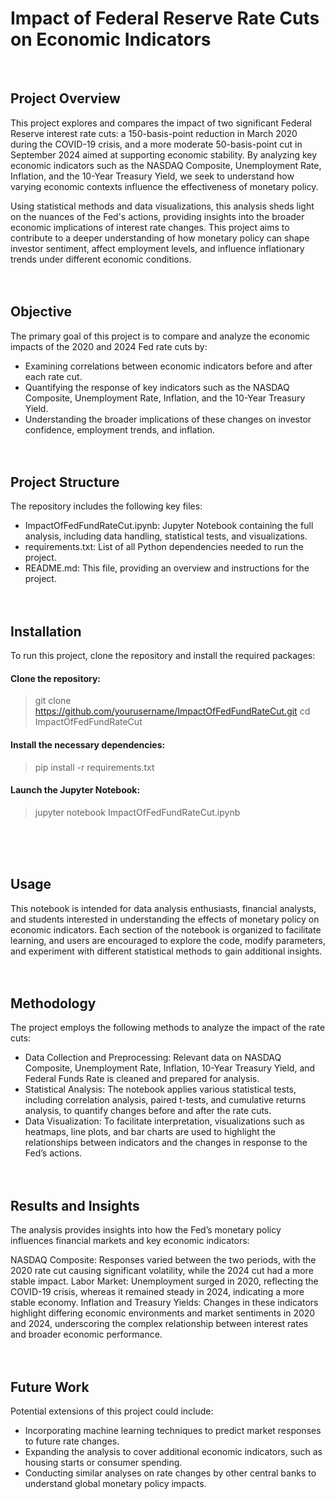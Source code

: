 # Impact of Federal Reserve Rate Cuts on Economic Indicators
<br>

## Project Overview
This project explores and compares the impact of two significant Federal Reserve interest rate cuts: a 150-basis-point reduction in March 2020 during the COVID-19 crisis, and a more moderate 50-basis-point cut in September 2024 aimed at supporting economic stability. By analyzing key economic indicators such as the NASDAQ Composite, Unemployment Rate, Inflation, and the 10-Year Treasury Yield, we seek to understand how varying economic contexts influence the effectiveness of monetary policy.

Using statistical methods and data visualizations, this analysis sheds light on the nuances of the Fed's actions, providing insights into the broader economic implications of interest rate changes. This project aims to contribute to a deeper understanding of how monetary policy can shape investor sentiment, affect employment levels, and influence inflationary trends under different economic conditions.
<br><br><br>

## Objective
The primary goal of this project is to compare and analyze the economic impacts of the 2020 and 2024 Fed rate cuts by:
- Examining correlations between economic indicators before and after each rate cut.
- Quantifying the response of key indicators such as the NASDAQ Composite, Unemployment Rate, Inflation, and the 10-Year Treasury Yield.
- Understanding the broader implications of these changes on investor confidence, employment trends, and inflation.
<br><br><br>

## Project Structure
The repository includes the following key files:
- ImpactOfFedFundRateCut.ipynb: Jupyter Notebook containing the full analysis, including data handling, statistical tests, and visualizations.
- requirements.txt: List of all Python dependencies needed to run the project.
- README.md: This file, providing an overview and instructions for the project.
<br><br><br>

## Installation
To run this project, clone the repository and install the required packages:

#### Clone the repository:
> git clone https://github.com/yourusername/ImpactOfFedFundRateCut.git
> cd ImpactOfFedFundRateCut

#### Install the necessary dependencies:
> pip install -r requirements.txt

#### Launch the Jupyter Notebook:
> jupyter notebook ImpactOfFedFundRateCut.ipynb

<br><br><br>

## Usage
This notebook is intended for data analysis enthusiasts, financial analysts, and students interested in understanding the effects of monetary policy on economic indicators. Each section of the notebook is organized to facilitate learning, and users are encouraged to explore the code, modify parameters, and experiment with different statistical methods to gain additional insights.
<br><br><br>

## Methodology
The project employs the following methods to analyze the impact of the rate cuts:

- Data Collection and Preprocessing: Relevant data on NASDAQ Composite, Unemployment Rate, Inflation, 10-Year Treasury Yield, and Federal Funds Rate is cleaned and prepared for analysis.
- Statistical Analysis: The notebook applies various statistical tests, including correlation analysis, paired t-tests, and cumulative returns analysis, to quantify changes before and after the rate cuts.
- Data Visualization: To facilitate interpretation, visualizations such as heatmaps, line plots, and bar charts are used to highlight the relationships between indicators and the changes in response to the Fed’s actions.
<br><br><br>

## Results and Insights
The analysis provides insights into how the Fed’s monetary policy influences financial markets and key economic indicators:

NASDAQ Composite: Responses varied between the two periods, with the 2020 rate cut causing significant volatility, while the 2024 cut had a more stable impact.
Labor Market: Unemployment surged in 2020, reflecting the COVID-19 crisis, whereas it remained steady in 2024, indicating a more stable economy.
Inflation and Treasury Yields: Changes in these indicators highlight differing economic environments and market sentiments in 2020 and 2024, underscoring the complex relationship between interest rates and broader economic performance.
<br><br><br>

## Future Work
Potential extensions of this project could include:
- Incorporating machine learning techniques to predict market responses to future rate changes.
- Expanding the analysis to cover additional economic indicators, such as housing starts or consumer spending.
- Conducting similar analyses on rate changes by other central banks to understand global monetary policy impacts.

